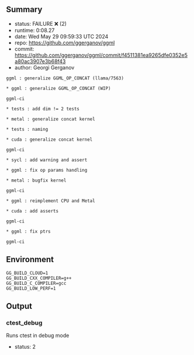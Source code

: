 ## Summary

- status:  FAILURE ❌ (2)
- runtime: 0:08.27
- date:    Wed May 29 09:59:33 UTC 2024
- repo:    https://github.com/ggerganov/ggml
- commit:  https://github.com/ggerganov/ggml/commit/f4511381ea9265dfe0352e5a80ac3907e3b68f43
- author:  Georgi Gerganov
```
ggml : generalize GGML_OP_CONCAT (llama/7563)

* ggml : generalize GGML_OP_CONCAT (WIP)

ggml-ci

* tests : add dim != 2 tests

* metal : generalize concat kernel

* tests : naming

* cuda : generalize concat kernel

ggml-ci

* sycl : add warning and assert

* ggml : fix op params handling

* metal : bugfix kernel

ggml-ci

* ggml : reimplement CPU and Metal

* cuda : add asserts

ggml-ci

* ggml : fix ptrs

ggml-ci
```

## Environment

```
GG_BUILD_CLOUD=1
GG_BUILD_CXX_COMPILER=g++
GG_BUILD_C_COMPILER=gcc
GG_BUILD_LOW_PERF=1
```

## Output

### ctest_debug

Runs ctest in debug mode
- status: 2
```

```

